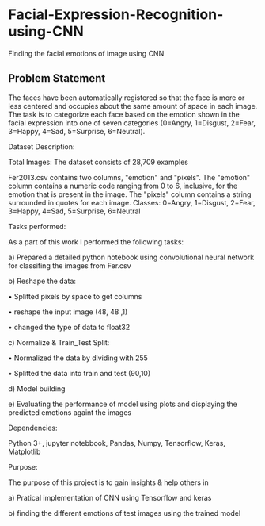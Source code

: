 # Facial-Expression-Recognition-using-CNN
Finding the facial emotions of image using CNN

## Problem Statement

The faces have been automatically registered so that the face is more or less centered and occupies about the same amount of space in each image. The task is to categorize each face based on the emotion shown in the facial expression into one of seven categories (0=Angry, 1=Disgust, 2=Fear, 3=Happy, 4=Sad, 5=Surprise, 6=Neutral).

Dataset Description:

Total Images: The dataset consists of 28,709 examples

Fer2013.csv contains two columns, "emotion" and "pixels". The "emotion" column contains a numeric code ranging from 0 to 6, inclusive, for the emotion that is present in the image. The "pixels" column contains a string surrounded in quotes for each image. Classes: 0=Angry, 1=Disgust, 2=Fear, 3=Happy, 4=Sad, 5=Surprise, 6=Neutral

Tasks performed:

As a part of this work I performed the following tasks:

a) Prepared a detailed python notebook using convolutional neural network for classifing the images from Fer.csv

b) Reshape the data:

 • Splitted pixels by space to get columns

 • reshape the input image (48, 48 ,1)

 • changed the type of data to float32
 
c) Normalize & Train_Test Split:

• Normalized the data by dividing with 255

• Splitted the data into train and test (90,10)

d) Model building

e) Evaluating the performance of model using plots and displaying the predicted emotions againt the images


Dependencies:

Python 3+, jupyter notebbook, Pandas, Numpy, Tensorflow, Keras, Matplotlib

Purpose:

The purpose of this project is to gain insights & help others in 

a) Pratical implementation of CNN using Tensorflow and keras 

b) finding the different emotions of test images using the trained model
